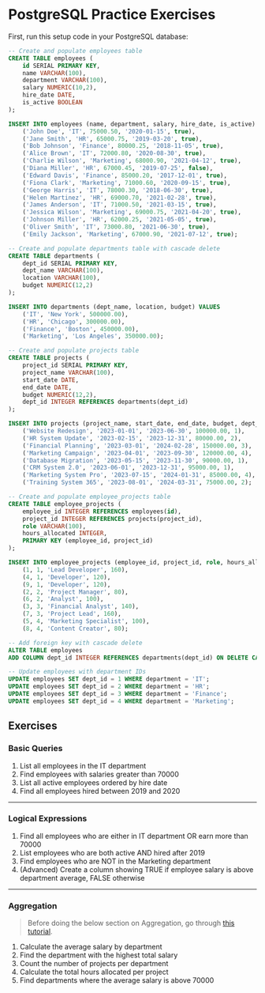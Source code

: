 # PostgreSQL Practice Exercises

First, run this setup code in your PostgreSQL database:

```sql
-- Create and populate employees table
CREATE TABLE employees (
    id SERIAL PRIMARY KEY,
    name VARCHAR(100),
    department VARCHAR(100),
    salary NUMERIC(10,2),
    hire_date DATE,
    is_active BOOLEAN
);

INSERT INTO employees (name, department, salary, hire_date, is_active) VALUES
    ('John Doe', 'IT', 75000.50, '2020-01-15', true),
    ('Jane Smith', 'HR', 65000.75, '2019-03-20', true),
    ('Bob Johnson', 'Finance', 80000.25, '2018-11-05', true),
    ('Alice Brown', 'IT', 72000.80, '2020-08-30', true),
    ('Charlie Wilson', 'Marketing', 68000.90, '2021-04-12', true),
    ('Diana Miller', 'HR', 67000.45, '2019-07-25', false),
    ('Edward Davis', 'Finance', 85000.20, '2017-12-01', true),
    ('Fiona Clark', 'Marketing', 71000.60, '2020-09-15', true),
    ('George Harris', 'IT', 78000.30, '2018-06-30', true),
    ('Helen Martinez', 'HR', 69000.70, '2021-02-28', true),
    ('James Anderson', 'IT', 71000.50, '2021-03-15', true),
    ('Jessica Wilson', 'Marketing', 69000.75, '2021-04-20', true),
    ('Johnson Miller', 'HR', 62000.25, '2021-05-05', true),
    ('Oliver Smith', 'IT', 73000.80, '2021-06-30', true),
    ('Emily Jackson', 'Marketing', 67000.90, '2021-07-12', true);

-- Create and populate departments table with cascade delete
CREATE TABLE departments (
    dept_id SERIAL PRIMARY KEY,
    dept_name VARCHAR(100),
    location VARCHAR(100),
    budget NUMERIC(12,2)
);

INSERT INTO departments (dept_name, location, budget) VALUES
    ('IT', 'New York', 500000.00),
    ('HR', 'Chicago', 300000.00),
    ('Finance', 'Boston', 450000.00),
    ('Marketing', 'Los Angeles', 350000.00);

-- Create and populate projects table
CREATE TABLE projects (
    project_id SERIAL PRIMARY KEY,
    project_name VARCHAR(100),
    start_date DATE,
    end_date DATE,
    budget NUMERIC(12,2),
    dept_id INTEGER REFERENCES departments(dept_id)
);

INSERT INTO projects (project_name, start_date, end_date, budget, dept_id) VALUES
    ('Website Redesign', '2023-01-01', '2023-06-30', 100000.00, 1),
    ('HR System Update', '2023-02-15', '2023-12-31', 80000.00, 2),
    ('Financial Planning', '2023-03-01', '2024-02-28', 150000.00, 3),
    ('Marketing Campaign', '2023-04-01', '2023-09-30', 120000.00, 4),
    ('Database Migration', '2023-05-15', '2023-11-30', 90000.00, 1),
    ('CRM System 2.0', '2023-06-01', '2023-12-31', 95000.00, 1),
    ('Marketing System Pro', '2023-07-15', '2024-01-31', 85000.00, 4),
    ('Training System 365', '2023-08-01', '2024-03-31', 75000.00, 2);

-- Create and populate employee_projects table
CREATE TABLE employee_projects (
    employee_id INTEGER REFERENCES employees(id),
    project_id INTEGER REFERENCES projects(project_id),
    role VARCHAR(100),
    hours_allocated INTEGER,
    PRIMARY KEY (employee_id, project_id)
);

INSERT INTO employee_projects (employee_id, project_id, role, hours_allocated) VALUES
    (1, 1, 'Lead Developer', 160),
    (4, 1, 'Developer', 120),
    (9, 1, 'Developer', 120),
    (2, 2, 'Project Manager', 80),
    (6, 2, 'Analyst', 100),
    (3, 3, 'Financial Analyst', 140),
    (7, 3, 'Project Lead', 160),
    (5, 4, 'Marketing Specialist', 100),
    (8, 4, 'Content Creator', 80);

-- Add foreign key with cascade delete
ALTER TABLE employees 
ADD COLUMN dept_id INTEGER REFERENCES departments(dept_id) ON DELETE CASCADE;

-- Update employees with department IDs
UPDATE employees SET dept_id = 1 WHERE department = 'IT';
UPDATE employees SET dept_id = 2 WHERE department = 'HR';
UPDATE employees SET dept_id = 3 WHERE department = 'Finance';
UPDATE employees SET dept_id = 4 WHERE department = 'Marketing';
```

## Exercises
### Basic Queries
1. List all employees in the IT department
2. Find employees with salaries greater than 70000
3. List all active employees ordered by hire date
4. Find all employees hired between 2019 and 2020

- - - 
  
### Logical Expressions
1. Find all employees who are either in IT department OR earn more than 70000
2. List employees who are both active AND hired after 2019
3. Find employees who are NOT in the Marketing department
4. (Advanced) Create a column showing TRUE if employee salary is above department average, FALSE otherwise

- - - 
  
### Aggregation
> Before doing the below section on Aggregation, go through [this tutorial](https://neon.tech/postgresql/postgresql-aggregate-functions).

1. Calculate the average salary by department
2. Find the department with the highest total salary
3. Count the number of projects per department
4. Calculate the total hours allocated per project
5. Find departments where the average salary is above 70000
